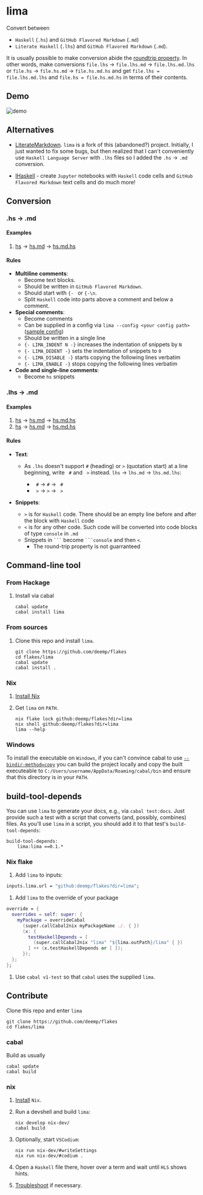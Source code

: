# lima

Convert between

- `Haskell` (`.hs`) and `GitHub Flavored Markdown` (`.md`)
- `Literate Haskell` (`.lhs`) and `GitHub Flavored Markdown` (`.md`).

It is usually possible to make conversion abide the [roundtrip property](https://jesper.sikanda.be/posts/quickcheck-intro.html). In other words, make conversions `file.lhs` -> `file.lhs.md` -> `file.lhs.md.lhs` or `file.hs` -> `file.hs.md` -> `file.hs.md.hs` and get `file.lhs = file.lhs.md.lhs` and `file.hs = file.hs.md.hs` in terms of their contents.

## Demo

![demo](https://github.com/deemp/flakes/blob/main/lima/README/demo.png?raw=true)

## Alternatives

- [LiterateMarkdown](https://github.com/haskie-lambda/LiterateMarkdown). `lima` is a fork of this (abandoned?) project. Initially, I just wanted to fix some bugs, but then realized that I can't conveniently use `Haskell Language Server` with `.lhs` files so I added the `.hs` -> `.md` conversion.

- [IHaskell](https://github.com/IHaskell/IHaskell) - create `Jupyter` notebooks with `Haskell` code cells and `GitHub Flavored Markdown` text cells and do much more!

## Conversion

### .hs -> .md

#### Examples

1. [hs](./testdata/hs/input0.hs) -> [hs.md](./testdata/hs/input0.hs.md) -> [hs.md.hs](./testdata/hs/input0.hs.md.hs)

#### Rules

- **Multiline comments**:
  - Become text blocks.
  - Should be written in `GitHub Flavored Markdown`.
  - Should start with `{- ` or `{-\n`.
  - Split `Haskell` code into parts above a comment and below a comment.
- **Special comments**:
  - Become comments
  - Can be supplied in a config via `lima --config <your config path>` ([sample config](./testdata/config/))
  - Should be written in a single line
  - `{- LIMA_INDENT N -}` increases the indentation of snippets by `N`
  - `{- LIMA_DEDENT -}` sets the indentation of snippets to `0`
  - `{- LIMA_DISABLE -}` starts copying the following lines verbatim
  - `{- LIMA_ENABLE -}` stops copying the following lines verbatim
- **Code and single-line comments**:
  - Become `hs` snippets

### .lhs -> .md

#### Examples

1. [hs](./testdata/lhs/input0.lhs) -> [hs.md](./testdata/lhs/input0.lhs.md) -> [hs.md.hs](./testdata/lhs/input0.lhs.md.lhs)
1. [hs](./testdata/lhs/input1.lhs) -> [hs.md](./testdata/lhs/input1.lhs.md) -> [hs.md.hs](./testdata/lhs/input1.lhs.md.lhs)

#### Rules

- **Text**:
  - As `.lhs` doesn't support `#` (heading) or `>` (quotation start) at a line beginning, write ` #` and ` >` instead. `lhs` -> `lhs.md` -> `lhs.md.lhs`:

    - <code>&nbsp;#</code> -> `#` -> <code>&nbsp;#</code>
    - <code>&nbsp;></code> -> `>` -> <code>&nbsp;></code>
- **Snippets**:

  - `>` is for `Haskell` code. There should be an empty line before and after the block with `Haskell` code
  - `<` is for any other code. Such code will be converted into code blocks of type `console` in `.md`
  - Snippets in <code>\`\`\`</code> become <code>\`\`\`console</code> and then `<`.
    - The round-trip property is not guarranteed

## Command-line tool

### From Hackage

1. Install via cabal

    ```console
    cabal update
    cabal install lima
    ```

### From sources

1. Clone this repo and install `lima`.

    ```console
    git clone https://github.com/deemp/flakes
    cd flakes/lima
    cabal update
    cabal install .
    ```

### Nix

1. [Install Nix](https://github.com/deemp/flakes/blob/main/README/InstallNix.md)

1. Get `lima` on `PATH`.

    ```console
    nix flake lock github:deemp/flakes?dir=lima
    nix shell github:deemp/flakes?dir=lima
    lima --help
    ```

### Windows

To install the executable on `Windows`, if you can't convince cabal to use [`--bindir-method=copy`](https://github.com/haskell/cabal/issues/5748) you can build the project locally and copy the built executeable to `C:/Users/username/AppData/Roaming/cabal/bin` and ensure that this directory is in your `PATH`.

## build-tool-depends

You can use `lima` to generate your docs, e.g., via `cabal test:docs`. Just provide such a test with a script that converts (and, possibly, combines) files. As you'll use `lima` in a script, you should add it to that test's `build-tool-depends`:

  ```cabal
  build-tool-depends:
      lima:lima ==0.1.*
  ```

### Nix flake

1. Add `lima` to inputs:
  
  ```nix
  inputs.lima.url = "github:deemp/flakes?dir=lima";
  ```

1. Add `lima` to the override of your package

  ```nix
  override = {
    overrides = self: super: {
      myPackage = overrideCabal
        (super.callCabal2nix myPackageName ./. { })
        (x: {
          testHaskellDepends = [
            (super.callCabal2nix "lima" "${lima.outPath}/lima" { })
          ] ++ (x.testHaskellDepends or [ ]);
        });
    };
  };
  ```

1. Use `cabal v1-test` so that `cabal` uses the supplied `lima`.

## Contribute

Clone this repo and enter `lima`

```console
git clone https://github.com/deemp/flakes
cd flakes/lima
```

### cabal

Build as usually

```console
cabal update
cabal build
```

### nix

1. [Install](https://github.com/deemp/flakes/blob/main/README/InstallNix.md) `Nix`.

1. Run a devshell and build `lima`:

    ```console
    nix develop nix-dev/
    cabal build
    ```

1. Optionally, start `VSCodium`:

    ```console
    nix run nix-dev/#writeSettings
    nix run nix-dev/#codium .
    ```

1. Open a `Haskell` file there, hover over a term and wait until `HLS` shows hints.

1. [Troubleshoot](https://github.com/deemp/flakes/blob/main/README/Troubleshooting.md) if necessary.
